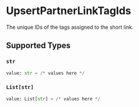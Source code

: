# UpsertPartnerLinkTagIds

The unique IDs of the tags assigned to the short link.


## Supported Types

### `str`

```python
value: str = /* values here */
```

### `List[str]`

```python
value: List[str] = /* values here */
```

